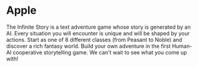 # Apple
The Infinite Story is a text adventure game whose story is generated by an AI.
Every situation you will encounter is unique and will be shaped by your actions.
Start as one of 8 different classes (from Peasant to Noble) and discover a rich fantasy world. 
Build your own adventure in the first Human-AI cooperative storytelling game.
We can't wait to see what you come up with!